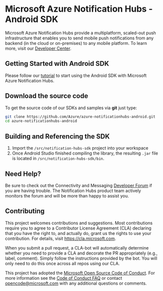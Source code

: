 # Microsoft Azure Notification Hubs - Android SDK

Microsoft Azure Notification Hubs provide a multiplatform, scaled-out push infrastructure that enables you to send mobile push notifications from any backend (in the cloud or on-premises) to any mobile platform. To learn more, visit our [Developer Center](https://azure.microsoft.com/en-us/documentation/services/notification-hubs).

## Getting Started with Android SDK
Please follow our [tutorial](https://docs.microsoft.com/en-us/azure/notification-hubs/notification-hubs-android-push-notification-google-fcm-get-started) to start using the Android SDK with Microsoft Azure Notification Hubs.

## Download the source code
To get the source code of our SDKs and samples via **git** just type:

```bash
git clone https://github.com/Azure/azure-notificationhubs-android.git
cd azure-notificationhubs-android
```

## Building and Referencing the SDK

1. Import the `/src/notification-hubs-sdk` project into your workspace
2. Once Android Studio finished compiling the library, the resulting `.jar` file is located in `/src/notification-hubs-sdk/bin`.

## Need Help?

Be sure to check out the Connectivity and Messaging [Developer Forum](http://social.msdn.microsoft.com/Forums/en-US/windowsazureconnectivity/) if you are having trouble. The Notification Hubs product team actively monitors the forum and will be more than happy to assist you.

## Contributing

This project welcomes contributions and suggestions.  Most contributions require you to agree to a
Contributor License Agreement (CLA) declaring that you have the right to, and actually do, grant us
the rights to use your contribution. For details, visit https://cla.microsoft.com.

When you submit a pull request, a CLA-bot will automatically determine whether you need to provide
a CLA and decorate the PR appropriately (e.g., label, comment). Simply follow the instructions
provided by the bot. You will only need to do this once across all repos using our CLA.

This project has adopted the [Microsoft Open Source Code of Conduct](https://opensource.microsoft.com/codeofconduct/).
For more information see the [Code of Conduct FAQ](https://opensource.microsoft.com/codeofconduct/faq/) or
contact [opencode@microsoft.com](mailto:opencode@microsoft.com) with any additional questions or comments.
